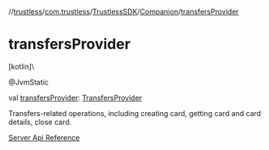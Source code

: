 //[trustless](../../../../index.md)/[com.trustless](../../index.md)/[TrustlessSDK](../index.md)/[Companion](index.md)/[transfersProvider](transfers-provider.md)

# transfersProvider

[kotlin]\

@JvmStatic

val [transfersProvider](transfers-provider.md): [TransfersProvider](../../../com.trustless.providers/-transfers-provider/index.md)

Transfers-related operations, including creating card, getting card and card details, close card.

[Server Api Reference](https://developer.staq.io/docs/apis/transfers)
